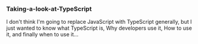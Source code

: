 ### Taking-a-look-at-TypeScript

I don't think I'm going to replace JavaScript with TypeScript generally, but I just wanted to know what TypeScript is, Why developers use it, How to use it, and finally when to use it...
